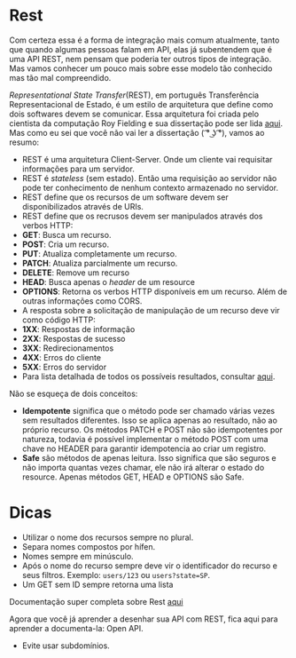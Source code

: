 # Rest

Com certeza essa é a forma de integração mais comum atualmente, tanto que quando algumas pessoas falam em API, elas já subentendem que é uma API REST, nem pensam que poderia ter outros tipos de integração. Mas vamos conhecer um pouco mais sobre esse modelo tão conhecido mas tão mal compreendido.

*Representational State Transfer*(REST), em português Transferência Representacional de Estado, é um estilo de arquitetura que define como dois softwares devem se comunicar. Essa arquitetura foi criada pelo cientista da computação Roy Fielding e sua dissertação pode ser lida [aqui](https://www.ics.uci.edu/~fielding/pubs/dissertation/rest_arch_style.htm). Mas como eu sei que você não vai ler a dissertação ( ͡° ͜ʖ ͡°), vamos ao resumo:
 
 - REST é uma arquitetura Client-Server. Onde um cliente vai requisitar informações para um servidor.
 - REST é *stateless* (sem estado). Então uma requisição ao servidor não pode ter conhecimento de nenhum contexto armazenado no servidor.
 - REST define que os recursos de um software devem ser disponibilizados através de URIs.
 - REST define que os recrusos devem ser manipulados através dos verbos HTTP:
  - **GET**: Busca um recurso.
  - **POST**: Cria um recurso.
  - **PUT**: Atualiza completamente um recurso.
  - **PATCH**: Atualiza parcialmente um recurso.
  - **DELETE**: Remove um recurso
  - **HEAD**: Busca apenas o *header* de um resource
  - **OPTIONS**: Retorna os verbos HTTP disponíveis em um recurso. Além de outras informações como CORS.
 - A resposta sobre a solicitação de manipulação de um recurso deve vir como código HTTP:
  - **1XX**: Respostas de informação
  - **2XX**: Respostas de sucesso
  - **3XX**: Redirecionamentos
  - **4XX**: Erros do cliente
  - **5XX**: Erros do servidor
  - Para lista detalhada de todos os possíveis resultados, consultar [aqui](https://developer.mozilla.org/pt-BR/docs/Web/HTTP/Status).

Não se esqueça de dois conceitos:
- **Idempotente** significa que o método pode ser chamado várias vezes sem resultados diferentes. Isso se aplica apenas ao resultado, não ao próprio recurso. Os métodos PATCH e POST não são idempotentes por natureza, todavia é possível implementar o método POST com uma chave no HEADER para garantir idempotencia ao criar um registro.
- **Safe** são métodos de apenas leitura. Isso significa que são seguros e não importa quantas vezes chamar, ele não irá alterar o estado do resource. Apenas métodos GET, HEAD e OPTIONS são Safe. 

# Dicas
- Utilizar o nome dos recursos sempre no plural.
- Separa nomes compostos por hífen.
- Nomes sempre em minúsculo.
- Após o nome do recurso sempre deve vir o identificador do recurso e seus filtros. Exemplo: `users/123` ou `users?state=SP`.
- Um GET sem ID sempre retorna uma lista

Documentação super completa sobre Rest [aqui](
https://github.com/restfulobjects/restfulobjects-spec/blob/2180261f47b7e9279bdb18180ffbee1430b1e342/restfulobjects-spec.pdf?raw=true)

Agora que você já aprender a desenhar sua API com REST, fica aqui para aprender a documenta-la: Open API.
- Evite usar subdomínios. 
